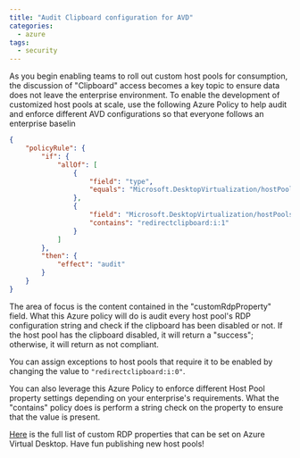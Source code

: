 ```yaml
---
title: "Audit Clipboard configuration for AVD"
categories:
  - azure
tags:
  - security
---
```


As you begin enabling teams to roll out custom host pools for consumption, the discussion of "Clipboard" access becomes a key topic to ensure data does not leave the enterprise environment. To enable the development of customized host pools at scale, use the following Azure Policy to help audit and enforce different AVD configurations so that everyone follows an enterprise baselin


````json
{
    "policyRule": {
        "if": {
            "allOf": [
                {
                    "field": "type",
                    "equals": "Microsoft.DesktopVirtualization/hostPools"
                },
                {
                    "field": "Microsoft.DesktopVirtualization/hostPools/customRdpProperty",
                    "contains": "redirectclipboard:i:1"
                }
            ]
        },
        "then": {
            "effect": "audit"
        }
    }
}
````


The area of focus is the content contained in the "customRdpProperty" field. What this Azure policy will do is audit every host pool's RDP configuration string and check if the clipboard has been disabled or not. If the host pool has the clipboard disabled, it will return a "success"; otherwise, it will return as not compliant.

You can assign exceptions to host pools that require it to be enabled by changing the value to ````"redirectclipboard:i:0"````.

You can also leverage this Azure Policy to enforce different Host Pool property settings depending on your enterprise's requirements. What the "contains" policy does is perform a string check on the property to ensure that the value is present.

[Here](https://learn.microsoft.com/en-us/azure/virtual-desktop/rdp-properties) is the full list of custom RDP properties that can be set on Azure Virtual Desktop. Have fun publishing new host pools!